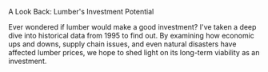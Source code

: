 A Look Back: Lumber's Investment Potential

Ever wondered if lumber would make a good investment?
I've taken a deep dive into historical data from 1995 to find out.
By examining how economic ups and downs, supply chain issues, and even natural disasters have affected lumber prices, we hope to shed light on its long-term viability as an investment.
